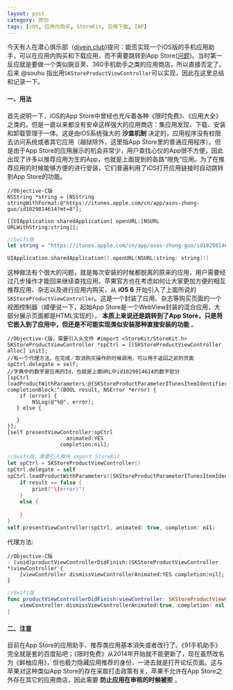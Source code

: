 ```yaml
---
layout: post
category: 原创
tags: [iOS, 应用内购买, StoreKit, 应用下载, IAP]
---
```

今天有人在潜心俱乐部（[divein.club](http://divein.club))提问：能否实现一个iOS版的手机应用助手，可以在应用内购买和下载应用，而不需要跳转到App Store([问题](http://ask.diveinedu.com/?/question/613))。当时第一反应就是要做一个类似豌豆荚、360手机助手之类的应用商店，所以直接否定了。后来 @souhu 指出用`SKStoreProductViewController`可以实现，因此在这里总结和记录一下。

#### 一、用法

首先说明一下，iOS的App Store中曾经也充斥着各种《限时免费》、《应用大全》之类的。但是一直以来都没有安卓这样强大的应用商店：集应用发现、下载、安装和卸载管理于一体。这是由iOS系统强大的 **沙盒机制** 决定的，应用程序没有权限去访问系统或者其它应用（越狱除外，这里指App Store里的普通应用程序）。但是由于App Store的应用展示的机会非常少，用户查找心仪的App很不方便，因此出现了许多以推荐应用为生的App，也就是上面提到的各路“限免”应用。为了在推荐应用的时候能够方便的进行安装，它们普遍利用了iOS打开应用链接时自动跳转到App Store的功能。

```objc
//Objective-C版
NSString *string = [NSString stringWithFormat:@"https://itunes.apple.com/cn/app/asos-zhong-guo/id1029814614?mt=8"];  

[[UIApplication sharedApplication] openURL:[NSURL URLWithString:string]];
```

```swift
//Swift版
let string = "https://itunes.apple.com/cn/app/asos-zhong-guo/id1029814614?mt=8"

UIApplication.sharedApplication().openURL(NSURL(string: string)!)
```

这种做法有个很大的问题，就是每次安装的时候都脱离的原来的应用，用户需要经过几步操作才能回来继续查找应用。苹果官方也在考虑如何让大家更加方便的相互推荐应用、杂志以及进行应用内购买，从 **iOS 6** 开始引入了上面所说的`SKStoreProductViewController`。这是一个封装了应用、杂志等购买页面的一个视图控制器（顺便说一下，起始App Store是一个WebView封装的混合应用，大部分展示页面都是HTML实现的）， **本质上来说还是跳转到了App Store，只是将它嵌入到了应用中，但还是不可能实现类似安装那种直接安装的功能** 。

```objc
//Objective-C版，需要引入头文件 #import <StoreKit/StoreKit.h>
SKStoreProductViewController *spCtrl = [[SKStoreProductViewController alloc] init];
//有一个代理方法，在完成／取消购买操作的时候调用，可以用于返回之前的页面
spCtrl.delegate = self;
//字典中的数字是应用的Id，也就是上面URL中id1029814614的数字部分
[spCtrl loadProductWithParameters:@{SKStoreProductParameterITunesItemIdentifier:@"805451002"}
completionBlock:^(BOOL result, NSError *error) {
	if (error) {
		NSLog(@"%@", error);
   } else {
                                              
   }
}];
[self presentViewController:spCtrl
                   animated:YES
                 completion:nil];
```

```swift
//Swift版，需要引入模块 import StoreKit
let spCtrl = SKStoreProductViewController()
spCtrl.delegate = self
spCtrl.loadProductWithParameters([SKStoreProductParameterITunesItemIdentifier:"805451002"]) { (result, error) -> Void in
    if result == false {
        print("\(error)")
    }
    else {
        
    }
}
self.presentViewController(spCtrl, animated: true, completion: nil)
```

代理方法:

```objc
//Objective-C版
- (void)productViewControllerDidFinish:(SKStoreProductViewController *)viewController {
    [viewController dismissViewControllerAnimated:YES completion:nil];
}
```

```swift
//Swift版
func productViewControllerDidFinish(viewController: SKStoreProductViewController) {
    viewController.dismissViewControllerAnimated(true, completion: nil)
}
```

#### 二、注意

目前在App Store的应用助手、推荐类应用基本消失或者改行了。《91手机助手》完全就是套的百度贴吧；《限时免费》从2014年开始就不能更新了，现在虽然改名为《鲜柚应用》，但也极力隐藏应用推荐的身份，一进去就是打开论坛页面。这与苹果对这种类似App Store的存在采取打击政策有关，苹果不允许在App Store之外存在其它的应用商店，因此需要 **防止应用在审核的时候被拒** 。